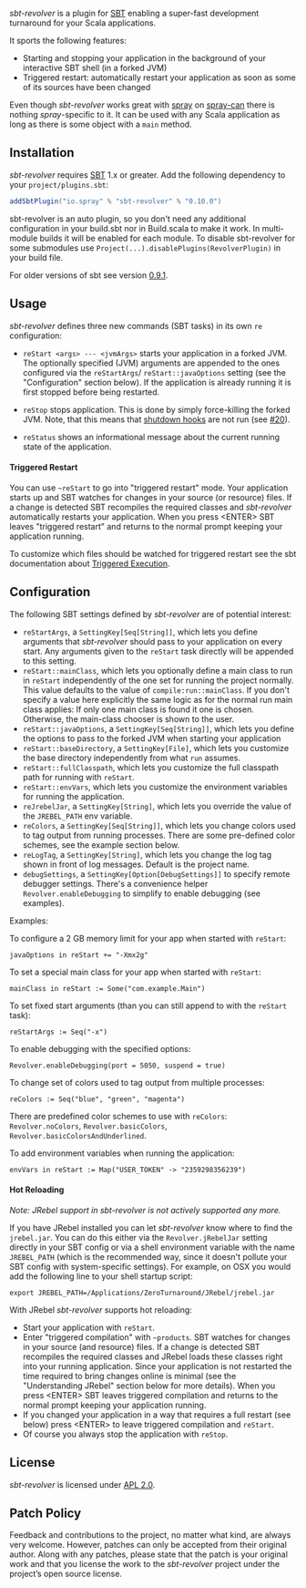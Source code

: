 _sbt-revolver_ is a plugin for [SBT] enabling a super-fast development turnaround for your Scala applications.

It sports the following features:

* Starting and stopping your application in the background of your interactive SBT shell (in a forked JVM)
* Triggered restart: automatically restart your application as soon as some of its sources have been changed

Even though _sbt-revolver_ works great with [spray] on [spray-can] there is nothing _spray_-specific to it. It can
be used with any Scala application as long as there is some object with a `main` method.


## Installation

_sbt-revolver_ requires [SBT] 1.x or greater. Add the following dependency to your `project/plugins.sbt`:

```scala
addSbtPlugin("io.spray" % "sbt-revolver" % "0.10.0")
```

sbt-revolver is an auto plugin, so you don't need any additional configuration in your build.sbt nor in Build.scala
to make it work. In multi-module builds it will be enabled for each module. To disable sbt-revolver for some submodules use `Project(...).disablePlugins(RevolverPlugin)` in your build file.

For older versions of sbt see version [0.9.1](https://github.com/spray/sbt-revolver/tree/v0.9.1).

## Usage

_sbt-revolver_ defines three new commands (SBT tasks) in its own `re` configuration:

* `reStart <args> --- <jvmArgs>` starts your application in a forked JVM.
  The optionally specified (JVM) arguments are appended to the ones configured via the `reStartArgs`/
  `reStart::javaOptions` setting (see the "Configuration" section below). If the application is already running it
  is first stopped before being restarted.

* `reStop` stops application.
  This is done by simply force-killing the forked JVM. Note, that this means that [shutdown hooks] are not run (see
  [#20](https://github.com/spray/sbt-revolver/issues/20)).

* `reStatus` shows an informational message about the current running state of the application.

#### Triggered Restart

You can use `~reStart` to go into "triggered restart" mode. Your application starts up and SBT watches for changes in
your source (or resource) files. If a change is detected SBT recompiles the required classes and _sbt-revolver_
automatically restarts your application.
When you press &lt;ENTER&gt; SBT leaves "triggered restart" and returns to the normal prompt keeping your application running.

To customize which files should be watched for triggered restart see the sbt documentation about [Triggered Execution](http://www.scala-sbt.org/0.13/docs/Triggered-Execution.html).

## Configuration

The following SBT settings defined by _sbt-revolver_ are of potential interest:

* `reStartArgs`, a `SettingKey[Seq[String]]`, which lets you define arguments that _sbt-revolver_ should pass to your
  application on every start. Any arguments given to the `reStart` task directly will be appended to this setting.
* `reStart::mainClass`, which lets you optionally define a main class to run in `reStart` independently of the
  one set for running the project normally. This value defaults to the value of `compile:run::mainClass`. If you
  don't specify a value here explicitly the same logic as for the normal run main class applies: If only one main class
  is found it one is chosen. Otherwise, the main-class chooser is shown to the user.
* `reStart::javaOptions`, a `SettingKey[Seq[String]]`, which lets you define the options to pass to the forked JVM
  when starting your application
* `reStart::baseDirectory`, a `SettingKey[File]`, which lets you customize the base directory independently from
  what `run` assumes.
* `reStart::fullClasspath`, which lets you customize the full classpath path for running with `reStart`.
* `reStart::envVars`, which lets you customize the environment variables for running the application.
* `reJrebelJar`, a `SettingKey[String]`, which lets you override the value of the `JREBEL_PATH` env variable.
* `reColors`, a `SettingKey[Seq[String]]`, which lets you change colors used to tag output from running processes.
  There are some pre-defined color schemes, see the example section below.
* `reLogTag`, a `SettingKey[String]`, which lets you change the log tag shown in front of log messages. Default is the
  project name.
* `debugSettings`, a `SettingKey[Option[DebugSettings]]` to specify remote debugger settings. There's a convenience
  helper `Revolver.enableDebugging` to simplify to enable debugging (see examples).

Examples:

To configure a 2 GB memory limit for your app when started with `reStart`:

    javaOptions in reStart += "-Xmx2g"

To set a special main class for your app when started with `reStart`:

    mainClass in reStart := Some("com.example.Main")

To set fixed start arguments (than you can still append to with the `reStart` task):

    reStartArgs := Seq("-x")

To enable debugging with the specified options:

    Revolver.enableDebugging(port = 5050, suspend = true)

To change set of colors used to tag output from multiple processes:

    reColors := Seq("blue", "green", "magenta")

There are predefined color schemes to use with `reColors`: `Revolver.noColors`, `Revolver.basicColors`,
`Revolver.basicColorsAndUnderlined`.

To add environment variables when running the application:

    envVars in reStart := Map("USER_TOKEN" -> "2359298356239")

#### Hot Reloading

*Note: JRebel support in sbt-revolver is not actively supported any more.*

If you have JRebel installed you can let _sbt-revolver_ know where to find the `jrebel.jar`. You can do this
either via the `Revolver.jRebelJar` setting directly in your SBT config or via a shell environment variable with the
name `JREBEL_PATH` (which is the recommended way, since it doesn't pollute your SBT config with system-specific settings).
For example, on OSX you would add the following line to your shell startup script:

    export JREBEL_PATH=/Applications/ZeroTurnaround/JRebel/jrebel.jar

With JRebel _sbt-revolver_ supports hot reloading:

* Start your application with `reStart`.
* Enter "triggered compilation" with `~products`. SBT watches for changes in your source (and resource) files.
  If a change is detected SBT recompiles the required classes and JRebel loads these classes right into your running
  application. Since your application is not restarted the time required to bring changes online is minimal (see
  the "Understanding JRebel" section below for more details). When you press &lt;ENTER&gt; SBT leaves triggered compilation
  and returns to the normal prompt keeping your application running.
* If you changed your application in a way that requires a full restart (see below) press &lt;ENTER&gt; to leave
  triggered compilation and `reStart`.
* Of course you always stop the application with `reStop`.

## License

_sbt-revolver_ is licensed under [APL 2.0].


## Patch Policy

Feedback and contributions to the project, no matter what kind, are always very welcome.
However, patches can only be accepted from their original author.
Along with any patches, please state that the patch is your original work and that you license the work to the
_sbt-revolver_ project under the project’s open source license.


  [SBT]: https://github.com/harrah/xsbt/wiki
  [JRebel]: http://zeroturnaround.com/software/jrebel/
  [xsbt-web-plugin]: https://github.com/aolshevskiy/xsbt-web-plugin
  [spray]: http://spray.io
  [spray-can]: https://github.com/spray/spray-can
  [shutdown hooks]: http://docs.oracle.com/javase/6/docs/api/java/lang/Runtime.html#addShutdownHook(java.lang.Thread)
  [JRebel FAQ]: http://zeroturnaround.com/software/jrebel/learn/faq/
  [APL 2.0]: http://www.apache.org/licenses/LICENSE-2.0

